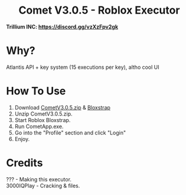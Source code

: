 <h1 align="center">Comet V3.0.5 - Roblox Executor</h1>

**Trillium INC: https://discord.gg/vzXzFpv2gk**

# Why?

Atlantis API + key system (15 executions per key), altho cool UI

# How To Use
1. Download [CometV3.0.5.zip](https://github.com/WalmartSolutions/CometV3/raw/refs/heads/main/CometV3.0.5.zip) & [Bloxstrap](https://github.com/bloxstraplabs/bloxstrap)
2. Unzip CometV3.0.5.zip.
3. Start Roblox Bloxstrap.
4. Run CometApp.exe.
5. Go into the "Profile" section and click "Login"
6. Enjoy.

# Credits
??? - Making this executor. </br>
3000IQPlay - Cracking & files. </br>
